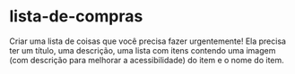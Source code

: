 # lista-de-compras
Criar uma lista de coisas que você precisa fazer urgentemente! Ela precisa ter um título, uma descrição, uma lista com itens contendo uma imagem (com descrição para melhorar a acessibilidade) do item e o nome do item. 
